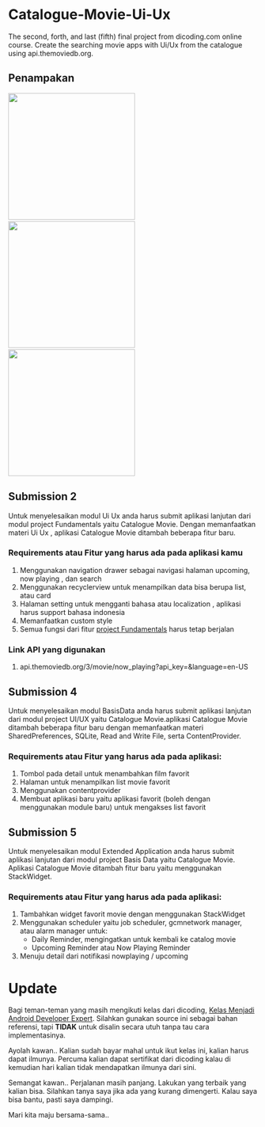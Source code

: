 # Catalogue-Movie-Ui-Ux
The second, forth, and last (fifth) final project from dicoding.com online course. Create the searching movie apps with Ui/Ux from the catalogue using api.themoviedb.org.

## Penampakan 
<img src="https://github.com/omrobbie/Catalogue-Movie-Ui-Ux/blob/master/screenshot/Screenshot_1516765430.png" width="256">&nbsp;&nbsp;<img src="https://github.com/omrobbie/Catalogue-Movie-Ui-Ux/blob/master/screenshot/Screenshot_1516765440.png" width="256">&nbsp;&nbsp;<img src="https://github.com/omrobbie/Catalogue-Movie-Ui-Ux/blob/master/screenshot/Screenshot_1516765505.png" width="256">

## Submission 2
Untuk menyelesaikan modul Ui Ux anda harus submit aplikasi lanjutan dari modul project Fundamentals yaitu Catalogue Movie. Dengan memanfaatkan materi Ui Ux , aplikasi Catalogue Movie ditambah beberapa fitur baru.

### Requirements atau Fitur yang harus ada pada aplikasi kamu
1. Menggunakan navigation drawer sebagai navigasi halaman upcoming, now playing , dan search
2. Menggunakan recyclerview untuk menampilkan data bisa berupa list, atau card
3. Halaman setting untuk mengganti bahasa atau localization , aplikasi harus support bahasa indonesia
4. Memanfaatkan custom style
5. Semua fungsi dari fitur [project Fundamentals](https://github.com/omrobbie/CatalogueMovie "Catalogue Movie Fundamentals") harus tetap berjalan

### Link API yang digunakan
1. api.themoviedb.org/3/movie/now_playing?api_key=<APIKEY KAMU>&language=en-US

## Submission 4
Untuk menyelesaikan modul BasisData anda harus submit aplikasi lanjutan dari modul project UI/UX yaitu Catalogue Movie.aplikasi Catalogue Movie ditambah beberapa fitur baru dengan memanfaatkan materi SharedPreferences, SQLite, Read and Write File, serta ContentProvider.

### Requirements atau Fitur yang harus ada pada aplikasi:
1. Tombol pada detail untuk menambahkan film favorit
2. Halaman untuk menampilkan list movie favorit
3. Menggunakan contentprovider
4. Membuat aplikasi baru yaitu aplikasi favorit (boleh dengan menggunakan module baru) untuk mengakses list favorit

## Submission 5
Untuk menyelesaikan modul Extended Application anda harus submit aplikasi lanjutan dari modul project Basis Data yaitu Catalogue Movie. Aplikasi Catalogue Movie ditambah fitur baru yaitu menggunakan StackWidget.

### Requirements atau Fitur yang harus ada pada aplikasi:
1. Tambahkan widget favorit movie dengan menggunakan StackWidget
2. Menggunakan scheduler yaitu job scheduler,  gcmnetwork manager, atau alarm manager untuk:
	* Daily Reminder, mengingatkan untuk kembali ke catalog movie
	* Upcoming Reminder atau Now Playing Reminder
3. Menuju detail dari notifikasi nowplaying / upcoming

# Update
Bagi teman-teman yang masih mengikuti kelas dari dicoding, [Kelas Menjadi Android Developer Expert](https://www.dicoding.com/academies/14 "klik untuk melihat kelas"). Silahkan gunakan source ini sebagai bahan referensi, tapi **TIDAK** untuk disalin secara utuh tanpa tau cara implementasinya.

Ayolah kawan.. Kalian sudah bayar mahal untuk ikut kelas ini, kalian harus dapat ilmunya. Percuma kalian dapat sertifikat dari dicoding kalau di kemudian hari kalian tidak mendapatkan ilmunya dari sini.

Semangat kawan.. Perjalanan masih panjang. Lakukan yang terbaik yang kalian bisa. Silahkan tanya saya jika ada yang kurang dimengerti. Kalau saya bisa bantu, pasti saya dampingi.

Mari kita maju bersama-sama..
